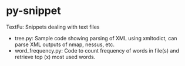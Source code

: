 py-snippet
==========

TextFu: Snippets dealing with text files
* tree.py: Sample code showing parsing of XML using xmltodict, can parse XML outputs of nmap, nessus, etc.
* word_frequency.py: Code to count frequency of words in file(s) and retrieve top (x) most used words.
